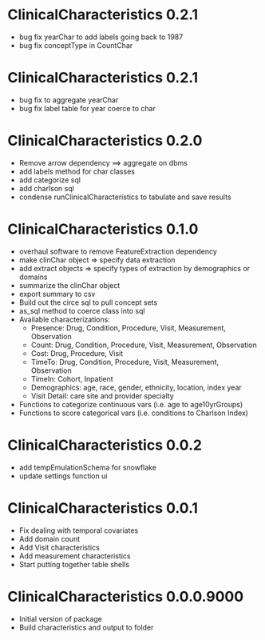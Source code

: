 # ClinicalCharacteristics 0.2.1

* bug fix yearChar to add labels going back to 1987
* bug fix conceptType in CountChar

# ClinicalCharacteristics 0.2.1

* bug fix to aggregate yearChar
* bug fix label table for year coerce to char

# ClinicalCharacteristics 0.2.0

* Remove arrow dependency ==> aggregate on dbms
* add labels method for char classes
* add categorize sql 
* add charlson sql 
* condense runClinicalCharacteristics to tabulate and save results

# ClinicalCharacteristics 0.1.0

* overhaul software to remove FeatureExtraction dependency
* make clinChar object => specify data extraction
* add extract objects => specify types of extraction by demographics or domains
* summarize the clinChar object
* export summary to csv
* Build out the circe sql to pull concept sets
* as_sql method to coerce class into sql
* Available characterizations:
    - Presence: Drug, Condition, Procedure, Visit, Measurement, Observation
    - Count: Drug, Condition, Procedure, Visit, Measurement, Observation
    - Cost: Drug, Procedure, Visit
    - TimeTo: Drug, Condition, Procedure, Visit, Measurement, Observation
    - TimeIn: Cohort, Inpatient
    - Demographics: age, race, gender, ethnicity, location, index year
    - Visit Detail: care site and provider specialty
* Functions to categorize continuous vars (i.e. age to age10yrGroups)
* Functions to score categorical vars (i.e. conditions to Charlson Index)

# ClinicalCharacteristics 0.0.2

* add tempEmulationSchema for snowflake
* update settings function ui

# ClinicalCharacteristics 0.0.1

* Fix dealing with temporal covariates
* Add domain count 
* Add Visit characteristics
* Add measurement characteristics
* Start putting together table shells

# ClinicalCharacteristics 0.0.0.9000

* Initial version of package
* Build characteristics and output to folder
